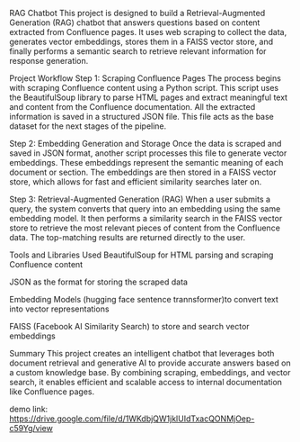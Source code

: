 RAG Chatbot
This project is designed to build a Retrieval-Augmented Generation (RAG) chatbot that answers questions based on content extracted from Confluence pages. It uses web scraping to collect the data, generates vector embeddings, stores them in a FAISS vector store, and finally performs a semantic search to retrieve relevant information for response generation.

Project Workflow
Step 1: Scraping Confluence Pages
The process begins with scraping Confluence content using a Python script. This script uses the BeautifulSoup library to parse HTML pages and extract meaningful text and content from the Confluence documentation. All the extracted information is saved in a structured JSON file. This file acts as the base dataset for the next stages of the pipeline.

Step 2: Embedding Generation and Storage
Once the data is scraped and saved in JSON format, another script processes this file to generate vector embeddings. These embeddings represent the semantic meaning of each document or section. The embeddings are then stored in a FAISS vector store, which allows for fast and efficient similarity searches later on.

Step 3: Retrieval-Augmented Generation (RAG)
When a user submits a query, the system converts that query into an embedding using the same embedding model. It then performs a similarity search in the FAISS vector store to retrieve the most relevant pieces of content from the Confluence data. The top-matching results are returned directly to the user.

Tools and Libraries Used
BeautifulSoup for HTML parsing and scraping Confluence content

JSON as the format for storing the scraped data

Embedding Models (hugging face sentence trannsformer)to convert text into vector representations

FAISS (Facebook AI Similarity Search) to store and search vector embeddings


Summary
This project creates an intelligent chatbot that leverages both document retrieval and generative AI to provide accurate answers based on a custom knowledge base. By combining scraping, embeddings, and vector search, it enables efficient and scalable access to internal documentation like Confluence pages.

demo link: https://drive.google.com/file/d/1WKdbjQW1jklUIdTxacQONMjOep-c59Yg/view
